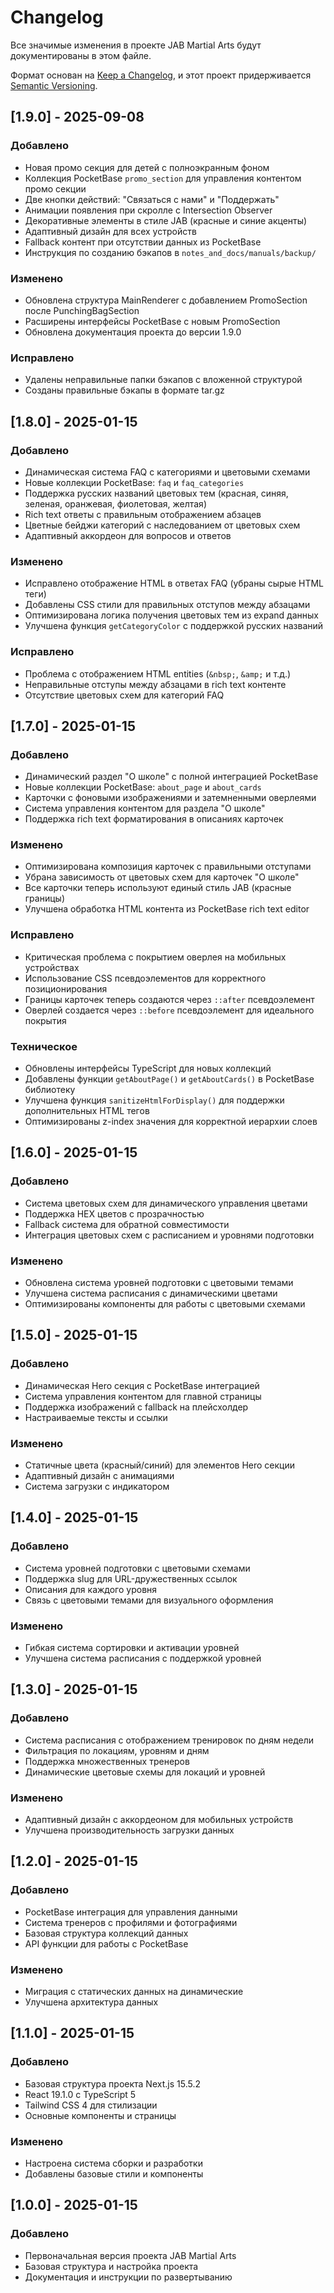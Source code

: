# Changelog

Все значимые изменения в проекте JAB Martial Arts будут документированы в этом файле.

Формат основан на [Keep a Changelog](https://keepachangelog.com/en/1.0.0/),
и этот проект придерживается [Semantic Versioning](https://semver.org/spec/v2.0.0.html).

## [1.9.0] - 2025-09-08

### Добавлено
- Новая промо секция для детей с полноэкранным фоном
- Коллекция PocketBase `promo_section` для управления контентом промо секции
- Две кнопки действий: "Связаться с нами" и "Поддержать"
- Анимации появления при скролле с Intersection Observer
- Декоративные элементы в стиле JAB (красные и синие акценты)
- Адаптивный дизайн для всех устройств
- Fallback контент при отсутствии данных из PocketBase
- Инструкция по созданию бэкапов в `notes_and_docs/manuals/backup/`

### Изменено
- Обновлена структура MainRenderer с добавлением PromoSection после PunchingBagSection
- Расширены интерфейсы PocketBase с новым PromoSection
- Обновлена документация проекта до версии 1.9.0

### Исправлено
- Удалены неправильные папки бэкапов с вложенной структурой
- Созданы правильные бэкапы в формате tar.gz

## [1.8.0] - 2025-01-15

### Добавлено
- Динамическая система FAQ с категориями и цветовыми схемами
- Новые коллекции PocketBase: `faq` и `faq_categories`
- Поддержка русских названий цветовых тем (красная, синяя, зеленая, оранжевая, фиолетовая, желтая)
- Rich text ответы с правильным отображением абзацев
- Цветные бейджи категорий с наследованием от цветовых схем
- Адаптивный аккордеон для вопросов и ответов

### Изменено
- Исправлено отображение HTML в ответах FAQ (убраны сырые HTML теги)
- Добавлены CSS стили для правильных отступов между абзацами
- Оптимизирована логика получения цветовых тем из expand данных
- Улучшена функция `getCategoryColor` с поддержкой русских названий

### Исправлено
- Проблема с отображением HTML entities (`&nbsp;`, `&amp;` и т.д.)
- Неправильные отступы между абзацами в rich text контенте
- Отсутствие цветовых схем для категорий FAQ

## [1.7.0] - 2025-01-15

### Добавлено
- Динамический раздел "О школе" с полной интеграцией PocketBase
- Новые коллекции PocketBase: `about_page` и `about_cards`
- Карточки с фоновыми изображениями и затемненными оверлеями
- Система управления контентом для раздела "О школе"
- Поддержка rich text форматирования в описаниях карточек

### Изменено
- Оптимизирована композиция карточек с правильными отступами
- Убрана зависимость от цветовых схем для карточек "О школе"
- Все карточки теперь используют единый стиль JAB (красные границы)
- Улучшена обработка HTML контента из PocketBase rich text editor

### Исправлено
- Критическая проблема с покрытием оверлея на мобильных устройствах
- Использование CSS псевдоэлементов для корректного позиционирования
- Границы карточек теперь создаются через `::after` псевдоэлемент
- Оверлей создается через `::before` псевдоэлемент для идеального покрытия

### Техническое
- Обновлены интерфейсы TypeScript для новых коллекций
- Добавлены функции `getAboutPage()` и `getAboutCards()` в PocketBase библиотеку
- Улучшена функция `sanitizeHtmlForDisplay()` для поддержки дополнительных HTML тегов
- Оптимизированы z-index значения для корректной иерархии слоев

## [1.6.0] - 2025-01-15

### Добавлено
- Система цветовых схем для динамического управления цветами
- Поддержка HEX цветов с прозрачностью
- Fallback система для обратной совместимости
- Интеграция цветовых схем с расписанием и уровнями подготовки

### Изменено
- Обновлена система уровней подготовки с цветовыми темами
- Улучшена система расписания с динамическими цветами
- Оптимизированы компоненты для работы с цветовыми схемами

## [1.5.0] - 2025-01-15

### Добавлено
- Динамическая Hero секция с PocketBase интеграцией
- Система управления контентом для главной страницы
- Поддержка изображений с fallback на плейсхолдер
- Настраиваемые тексты и ссылки

### Изменено
- Статичные цвета (красный/синий) для элементов Hero секции
- Адаптивный дизайн с анимациями
- Система загрузки с индикатором

## [1.4.0] - 2025-01-15

### Добавлено
- Система уровней подготовки с цветовыми схемами
- Поддержка slug для URL-дружественных ссылок
- Описания для каждого уровня
- Связь с цветовыми темами для визуального оформления

### Изменено
- Гибкая система сортировки и активации уровней
- Улучшена система расписания с поддержкой уровней

## [1.3.0] - 2025-01-15

### Добавлено
- Система расписания с отображением тренировок по дням недели
- Фильтрация по локациям, уровням и дням
- Поддержка множественных тренеров
- Динамические цветовые схемы для локаций и уровней

### Изменено
- Адаптивный дизайн с аккордеоном для мобильных устройств
- Улучшена производительность загрузки данных

## [1.2.0] - 2025-01-15

### Добавлено
- PocketBase интеграция для управления данными
- Система тренеров с профилями и фотографиями
- Базовая структура коллекций данных
- API функции для работы с PocketBase

### Изменено
- Миграция с статических данных на динамические
- Улучшена архитектура данных

## [1.1.0] - 2025-01-15

### Добавлено
- Базовая структура проекта Next.js 15.5.2
- React 19.1.0 с TypeScript 5
- Tailwind CSS 4 для стилизации
- Основные компоненты и страницы

### Изменено
- Настроена система сборки и разработки
- Добавлены базовые стили и компоненты

## [1.0.0] - 2025-01-15

### Добавлено
- Первоначальная версия проекта JAB Martial Arts
- Базовая структура и настройка проекта
- Документация и инструкции по развертыванию
